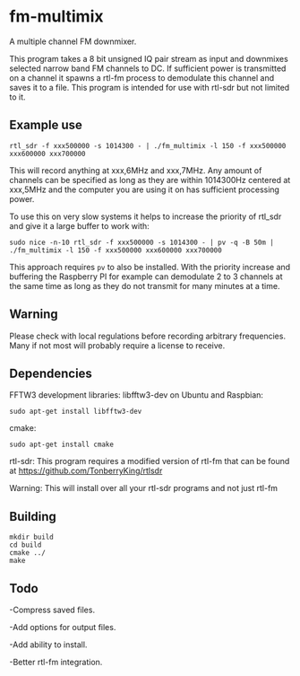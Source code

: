 fm-multimix
===========

A multiple channel FM downmixer.

This program takes a 8 bit unsigned IQ pair stream as input and downmixes selected narrow band FM channels to DC. If sufficient power is transmitted on a channel it spawns a rtl-fm process to demodulate this channel and saves it to a file. This program is intended for use with rtl-sdr but not limited to it.


Example use
-----------
	rtl_sdr -f xxx500000 -s 1014300 - | ./fm_multimix -l 150 -f xxx500000 xxx600000 xxx700000

This will record anything at xxx,6MHz and xxx,7MHz. Any amount of channels can be specified as long as they are within 1014300Hz centered at xxx,5MHz and the computer you are using it on has sufficient processing power. 

To use this on very slow systems it helps to increase the priority of rtl_sdr and give it a large buffer to work with:

	sudo nice -n-10 rtl_sdr -f xxx500000 -s 1014300 - | pv -q -B 50m | ./fm_multimix -l 150 -f xxx500000 xxx600000 xxx700000

This approach requires ```pv``` to also be installed. 
With the priority increase and buffering the Raspberry PI for example can demodulate 2 to 3 channels at the same time as long as they do not transmit for many minutes at a time.


Warning
-------
Please check with local regulations before recording arbitrary frequencies. Many if not most will probably require a license to receive.


Dependencies
----------
FFTW3 development libraries:
libfftw3-dev on Ubuntu and Raspbian:

	sudo apt-get install libfftw3-dev

cmake:

	sudo apt-get install cmake

rtl-sdr: This program requires a modified version of rtl-fm that can be found at https://github.com/TonberryKing/rtlsdr

Warning: This will install over all your rtl-sdr programs and not just rtl-fm


Building
----------
	mkdir build
	cd build
	cmake ../
	make


Todo
----------
-Compress saved files.

-Add options for output files.

-Add ability to install.

-Better rtl-fm integration.
